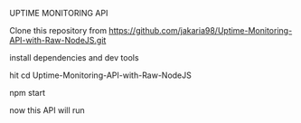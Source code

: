 UPTIME MONITORING API

Clone this repository from https://github.com/jakaria98/Uptime-Monitoring-API-with-Raw-NodeJS.git

install dependencies and dev tools

hit cd Uptime-Monitoring-API-with-Raw-NodeJS

npm start

now this API will run
